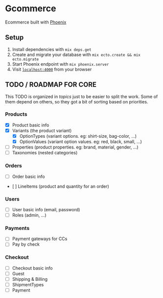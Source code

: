 # Gcommerce

Ecommerce built with [Phoenix](http://www.phoenixframework.org/)

## Setup

  1. Install dependencies with `mix deps.get`
  2. Create and migrate your database with `mix ecto.create && mix ecto.migrate`
  3. Start Phoenix endpoint with `mix phoenix.server`
  4. Visit [`localhost:4000`](http://localhost:4000) from your browser

## TODO / ROADMAP FOR CORE
This TODO is organized in _topics_ just to be easier to split the work. Some of
them depend on others, so they got a bit of sorting based on priorities.

### Products
- [x] Product basic info
- [x] Variants (the product variant)
  - [x] OptionTypes (variant options. eg: shirt-size, bag-color, ...)
  - [x] OptionValues (variant option values. eg: red, black, small, ...)
- [ ] Properties (product properties. eg: brand, material, gender, ...)
- [ ] Taxonomies (nested categories)

### Orders
- [ ] Order basic info
- [ ] LineItems (product and quantity for an order)

### Users
- [ ] User basic info (email, password)
- [ ] Roles (admin, ...)

### Payments
- [ ] Payment gateways for CCs
- [ ] Pay by check

### Checkout
- [ ] Checkout basic info
- [ ] Guest
- [ ] Shipping & Billing
- [ ] ShipmentTypes
- [ ] Payment
